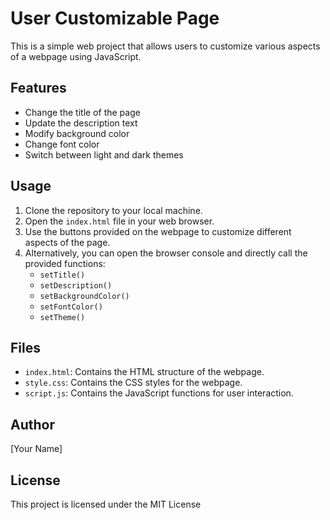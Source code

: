 # User Customizable Page

This is a simple web project that allows users to customize various aspects of a webpage using JavaScript.

## Features

- Change the title of the page
- Update the description text
- Modify background color
- Change font color
- Switch between light and dark themes

## Usage

1. Clone the repository to your local machine.
2. Open the `index.html` file in your web browser.
3. Use the buttons provided on the webpage to customize different aspects of the page.
4. Alternatively, you can open the browser console and directly call the provided functions:
   - `setTitle()`
   - `setDescription()`
   - `setBackgroundColor()`
   - `setFontColor()`
   - `setTheme()`

## Files

- `index.html`: Contains the HTML structure of the webpage.
- `style.css`: Contains the CSS styles for the webpage.
- `script.js`: Contains the JavaScript functions for user interaction.

## Author

[Your Name]

## License

This project is licensed under the MIT License 
